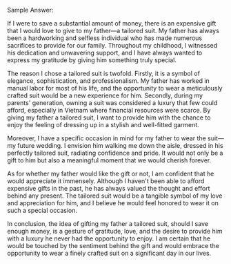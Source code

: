 Sample Answer:

If I were to save a substantial amount of money, there is an expensive gift that I would love to give to my father—a tailored suit. My father has always been a hardworking and selfless individual who has made numerous sacrifices to provide for our family. Throughout my childhood, I witnessed his dedication and unwavering support, and I have always wanted to express my gratitude by giving him something truly special.

The reason I chose a tailored suit is twofold. Firstly, it is a symbol of elegance, sophistication, and professionalism. My father has worked in manual labor for most of his life, and the opportunity to wear a meticulously crafted suit would be a new experience for him. Secondly, during my parents' generation, owning a suit was considered a luxury that few could afford, especially in Vietnam where financial resources were scarce. By giving my father a tailored suit, I want to provide him with the chance to enjoy the feeling of dressing up in a stylish and well-fitted garment.

Moreover, I have a specific occasion in mind for my father to wear the suit—my future wedding. I envision him walking me down the aisle, dressed in his perfectly tailored suit, radiating confidence and pride. It would not only be a gift to him but also a meaningful moment that we would cherish forever.

As for whether my father would like the gift or not, I am confident that he would appreciate it immensely. Although I haven't been able to afford expensive gifts in the past, he has always valued the thought and effort behind any present. The tailored suit would be a tangible symbol of my love and appreciation for him, and I believe he would feel honored to wear it on such a special occasion.

In conclusion, the idea of gifting my father a tailored suit, should I save enough money, is a gesture of gratitude, love, and the desire to provide him with a luxury he never had the opportunity to enjoy. I am certain that he would be touched by the sentiment behind the gift and would embrace the opportunity to wear a finely crafted suit on a significant day in our lives.